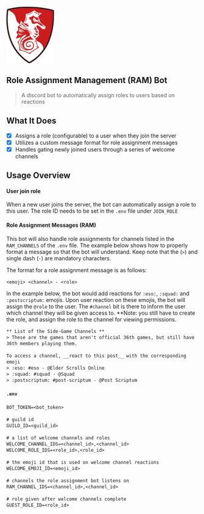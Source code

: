 ![Logo](docs/img/logo.png "Logo")

Role Assignment Management (RAM) Bot
---

> A discord bot to automatically assign roles to users based on reactions

What It Does
---

- [x] Assigns a role (configurable) to a user when they join the server
- [x] Utilizes a custom message format for role assignment messages
- [x] Handles gating newly joined users through a series of welcome channels
 
Usage Overview
---
 
#### User join role
When a new user joins the server, the bot can automatically assign a role to this user.
The role ID needs to be set in the `.env` file under `JOIN_ROLE`

#### Role Assignment Messages (RAM)
This bot will also handle role assignments for channels listed in the `RAM_CHANNELS` of the `.env` file.
The example below shows how to properly format a message so that the bot will understand.
Keep note that the (`>`) and single dash (`-`) are mandatory characters.

The format for a role assignment message is as follows:

```
<emoji> <channel> - <role>
```

In the example below, the bot would add reactions for `:eso:`, `:squad:` and `:postscriptum:` emojis.
Upon user reaction on these emojis, the bot will assign the `@role` to the user. The `#channel` bit is
there to inform the user which channel they will be given access to. **Note: you still have to create the
role, and assign the role to the channel for viewing permissions.

```
** List of the Side-Game Channels **
> These are the games that aren't official 36th games, but still have 36th members playing them.

To access a channel, __react to this post__ with the corresponding emoji
> :eso: #eso - @Elder Scrolls Online
> :squad: #squad - @Squad
> :postscriptum: #post-scriptum - @Post Scriptum
```

#### `.env`

```
BOT_TOKEN=<bot_token>

# guild id
GUILD_ID=<guild_id>

# a list of welcome channels and roles
WELCOME_CHANNEL_IDS=<channel_id>,<channel_id>
WELCOME_ROLE_IDS=<role_id>,<role_id>

# the emoji id that is used on welcome channel reactions
WELCOME_EMOJI_ID=<emoji_id>

# channels the role assignment bot listens on
RAM_CHANNEL_IDS=<channel_id>,<channel_id>

# role given after welcome channels complete
GUEST_ROLE_ID=<role_id>
```